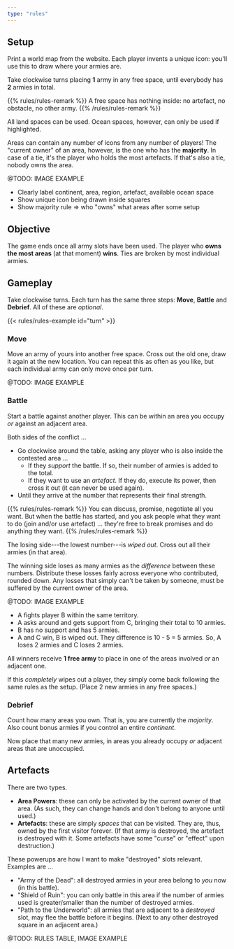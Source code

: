 ```yaml
---
type: "rules"
---
```


## Setup

Print a world map from the website. Each player invents a unique icon: you'll use this to draw where your armies are.

Take clockwise turns placing **1** army in any free space, until everybody has **2** armies in total.

{{% rules/rules-remark %}}
A free space has nothing inside: no artefact, no obstacle, no other army.
{{% /rules/rules-remark %}}

All land spaces can be used. Ocean spaces, however, can only be used if highlighted.

Areas can contain any number of icons from any number of players! The "current owner" of an area, however, is the one who has the **majority**. In case of a tie, it's the player who holds the most artefacts. If that's also a tie, nobody owns the area.

@TODO: IMAGE EXAMPLE
* Clearly label continent, area, region, artefact, available ocean space
* Show unique icon being drawn inside squares
* Show majority rule => who "owns" what areas after some setup

## Objective

The game ends once all army slots have been used. The player who **owns the most areas** (at that moment) **wins**. Ties are broken by most individual armies.

## Gameplay

Take clockwise turns. Each turn has the same three steps: **Move**, **Battle** and **Debrief**. All of these are _optional_.

{{< rules/rules-example id="turn" >}}

### Move

Move an army of yours into another free space. Cross out the old one, draw it again at the new location. You can repeat this as often as you like, but each individual army can only move once per turn.

@TODO: IMAGE EXAMPLE

### Battle

Start a battle against another player. This can be within an area you occupy _or_ against an adjacent area.

Both sides of the conflict ...

* Go clockwise around the table, asking any player who is also inside the contested area ...
  * If they _support_ the battle. If so, their number of armies is added to the total.
  * If they want to use an _artefact_. If they do, execute its power, then cross it out (it can never be used again).
* Until they arrive at the number that represents their final strength.

{{% rules/rules-remark %}}
You can discuss, promise, negotiate all you want. But when the battle has started, and you ask people what they want to do (join and/or use artefact) ... they're free to break promises and do anything they want.
{{% /rules/rules-remark %}}

The losing side---the lowest number---is _wiped out_. Cross out all their armies (in that area).

The winning side loses as many armies as the _difference_ between these numbers. Distribute these losses fairly across everyone who contributed, rounded down. Any losses that simply can't be taken by someone, must be suffered by the current owner of the area.

@TODO: IMAGE EXAMPLE
* A fights player B within the same territory.
* A asks around and gets support from C, bringing their total to 10 armies.
* B has no support and has 5 armies.
* A and C win, B is wiped out. They difference is 10 - 5 = 5 armies. So, A loses 2 armies and C loses 2 armies.

All winners receive **1 free army** to place in one of the areas involved _or_ an adjacent one.

If this _completely_ wipes out a player, they simply come back following the same rules as the setup. (Place 2 new armies in any free spaces.)

### Debrief

Count how many areas you own. That is, you are currently the _majority_. Also count bonus armies if you control an entire _continent_. 

Now place that many new armies, in areas you already occupy _or_ adjacent areas that are unoccupied.

## Artefacts

There are two types. 

* **Area Powers**: these can only be activated by the current owner of that area. (As such, they can change hands and don't belong to anyone until used.)
* **Artefacts**: these are simply _spaces_ that can be visited. They are, thus, owned by the first visitor forever. (If that army is destroyed, the artefact is destroyed with it. Some artefacts have some "curse" or "effect" upon destruction.)

These powerups are how I want to make "destroyed" slots relevant. Examples are ... 

* "Army of the Dead": all destroyed armies in your area belong to _you_ now (in this battle).
* "Shield of Ruin": you can only battle in this area if the number of armies used is greater/smaller than the number of destroyed armies.
* "Path to the Underworld": all armies that are adjacent to a _destroyed_ slot, may flee the battle before it begins. (Next to any other destroyed square in an adjacent area.) 

@TODO: RULES TABLE, IMAGE EXAMPLE